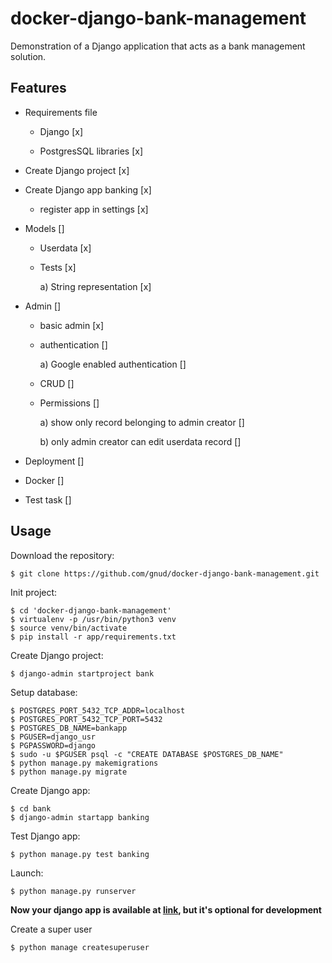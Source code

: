 # docker-django-bank-management

Demonstration of a Django application that acts as a bank management solution.

## Features

* Requirements file
 
  - Django                 [x]

  - PostgresSQL libraries  [x]

* Create Django project [x]

* Create Django app banking [x]

  - register app in settings [x]

* Models []

  - Userdata    [x]

  - Tests       [x]

    a)  String representation [x]

* Admin         []

  - basic admin [x]

  - authentication []

    a) Google enabled authentication []

  - CRUD        [] 

  - Permissions []

     a) show only record belonging to admin creator []

     b) only admin creator can edit userdata record []

* Deployment    []

 - Docker       []

 - Test task    []
 


## Usage

Download the repository:
```
$ git clone https://github.com/gnud/docker-django-bank-management.git
```

Init project:
```
$ cd 'docker-django-bank-management'
$ virtualenv -p /usr/bin/python3 venv
$ source venv/bin/activate
$ pip install -r app/requirements.txt
```

Create Django project:
```
$ django-admin startproject bank
```

Setup database:
```
$ POSTGRES_PORT_5432_TCP_ADDR=localhost
$ POSTGRES_PORT_5432_TCP_PORT=5432
$ POSTGRES_DB_NAME=bankapp
$ PGUSER=django_usr
$ PGPASSWORD=django
$ sudo -u $PGUSER psql -c "CREATE DATABASE $POSTGRES_DB_NAME"
$ python manage.py makemigrations
$ python manage.py migrate
```

Create Django app:
```
$ cd bank
$ django-admin startapp banking
```

Test Django app:
```
$ python manage.py test banking
```

Launch:
```
$ python manage.py runserver
```

**Now your django app is available at [link](http://localhost:8000/), but it's optional for development**

Create a super user
```
$ python manage createsuperuser
```